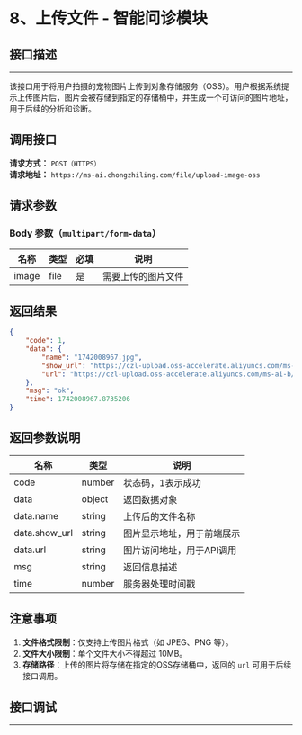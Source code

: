 # 8、上传文件 - 智能问诊模块

## 接口描述
---
该接口用于将用户拍摄的宠物图片上传到对象存储服务（OSS）。用户根据系统提示上传图片后，图片会被存储到指定的存储桶中，并生成一个可访问的图片地址，用于后续的分析和诊断。

## 调用接口
**请求方式：** `POST（HTTPS）`  
**请求地址：** `https://ms-ai.chongzhiling.com/file/upload-image-oss`

## 请求参数
### Body 参数（`multipart/form-data`）
| 名称            | 类型   | 必填 | 说明                  |
| --------------- | ------ | ---- | --------------------- |
| image           | file   | 是   | 需要上传的图片文件    |


## 返回结果
```json
{
    "code": 1,
    "data": {
        "name": "1742008967.jpg",
        "show_url": "https://czl-upload.oss-accelerate.aliyuncs.com/ms-ai-b/20250315/1742008967OKlfqRjb.jpg",
        "url": "https://czl-upload.oss-accelerate.aliyuncs.com/ms-ai-b/20250315/1742008967OKlfqRjb.jpg"
    },
    "msg": "ok",
    "time": 1742008967.8735206
}
```

## 返回参数说明
| 名称              | 类型   | 说明                                         |
|-------------------|--------|----------------------------------------------|
| code              | number | 状态码，1表示成功                            |
| data              | object | 返回数据对象                                 |
| data.name         | string | 上传后的文件名称                             |
| data.show_url     | string | 图片显示地址，用于前端展示                   |
| data.url          | string | 图片访问地址，用于API调用                    |
| msg               | string | 返回信息描述                                 |
| time              | number | 服务器处理时间戳                             |

## 注意事项
1. **文件格式限制**：仅支持上传图片格式（如 JPEG、PNG 等）。
2. **文件大小限制**：单个文件大小不得超过 10MB。
3. **存储路径**：上传的图片将存储在指定的OSS存储桶中，返回的 `url` 可用于后续接口调用。

## 接口调试
---
<script setup>  
import SwaggerUI from '../../../../src/components/SwaggerUI.vue'  
</script>  

<ClientOnly>  
  <SwaggerUI   
    tag="upload-image-oss"   
    type="post"   
    path="/file/upload-image-oss"   
  />  
</ClientOnly>


